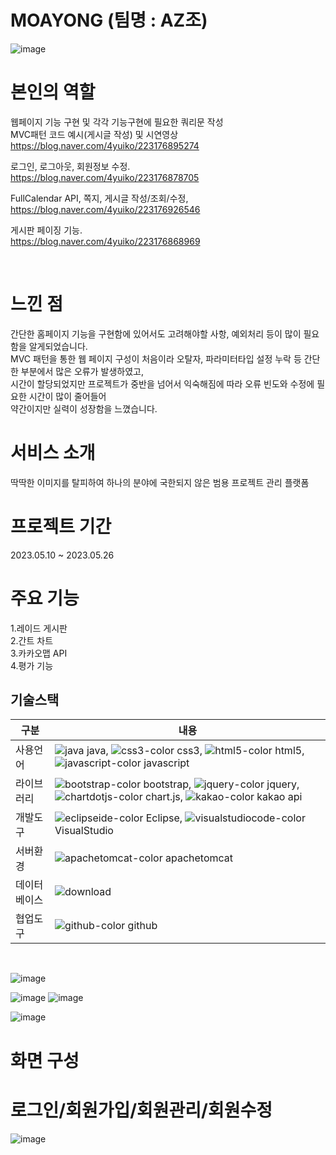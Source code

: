 # MOAYONG (팀명 : AZ조)

![image](https://github.com/2021-SMHRD-KDT-BigData-18/AZJo/assets/132859531/de8efb58-ba23-498a-b598-8bc992d4d9e6)


# 본인의 역할
웹페이지 기능 구현 및 각각 기능구현에 필요한 쿼리문 작성 <BR>
MVC패턴 코드 예시(게시글 작성) 및 시연영상 <BR>
https://blog.naver.com/4yuiko/223176895274 <BR>

로그인, 로그아웃, 회원정보 수정. <BR> 
https://blog.naver.com/4yuiko/223176878705 <BR>

FullCalendar API, 쪽지, 게시글 작성/조회/수정, <BR>
https://blog.naver.com/4yuiko/223176926546 <BR>

게시판 페이징 기능. <BR>
https://blog.naver.com/4yuiko/223176868969 <BR>

<BR>

# 느낀 점
간단한 홈페이지 기능을 구현함에 있어서도 고려해야할 사항, 예외처리 등이 많이 필요함을 알게되었습니다. <BR>
MVC 패턴을 통한 웹 페이지 구성이 처음이라 오탈자, 파라미터타입 설정 누락 등 간단한 부분에서 많은 오류가 발생하였고, <BR>
시간이 할당되었지만 프로젝트가 중반을 넘어서 익숙해짐에 따라 오류 빈도와 수정에 필요한 시간이 많이 줄어들어 <BR>
약간이지만 실력이 성장함을 느꼈습니다.


# 서비스 소개
딱딱한 이미지를 탈피하여 하나의 분야에 국한되지 않은 범용 프로젝트 관리 플랫폼

# 프로젝트 기간
2023.05.10 ~ 2023.05.26

# 주요 기능
1.레이드 게시판
<BR>
2.간트 차트
<BR>
3.카카오맵 API
<BR>
4.평가 기능
<BR>

## 기술스택
|구분|내용|
|------|---|
|사용언어|![java](https://github.com/2021-SMHRD-KDT-BigData-18/scentis/assets/130745390/150534b0-7d09-4cc8-9093-73c7f35bd58e) java, ![css3-color](https://github.com/2021-SMHRD-KDT-BigData-18/scentis/assets/130745390/07fcbc81-de08-412d-bd86-471b9170a21b) css3, ![html5-color](https://github.com/2021-SMHRD-KDT-BigData-18/scentis/assets/130745390/9f9ede26-edda-48f1-8dd4-e26ea5a44c3a) html5, ![javascript-color](https://github.com/2021-SMHRD-KDT-BigData-18/scentis/assets/130745390/d3f92edd-b8ac-4dcb-9fa2-2ad003dd87b3) javascript  |
|라이브러리|![bootstrap-color](https://github.com/2021-SMHRD-KDT-BigData-18/scentis/assets/130745390/c5cbbd1f-7d1b-4f93-bce7-1167cbab848a) bootstrap, ![jquery-color](https://github.com/2021-SMHRD-KDT-BigData-18/scentis/assets/130745390/38690816-d9fb-4a34-9b68-9647a61053e9) jquery, ![chartdotjs-color](https://github.com/2021-SMHRD-KDT-BigData-18/scentis/assets/130745390/3b88ee03-f718-472d-9553-147a822754fc) chart.js, ![kakao-color](https://github.com/2021-SMHRD-KDT-BigData-18/scentis/assets/130745390/15d14767-218b-4a99-af5c-0c01c6a1f5a7) kakao api |
|개발도구| ![eclipseide-color](https://github.com/2021-SMHRD-KDT-BigData-18/scentis/assets/130745390/8222ae87-6597-4f9d-adcc-6342ef1ba5bb) Eclipse, ![visualstudiocode-color](https://github.com/2021-SMHRD-KDT-BigData-18/scentis/assets/130745390/9e79ba8d-75c2-4134-aaf8-a503350bf679) VisualStudio |
|서버환경|![apachetomcat-color](https://github.com/2021-SMHRD-KDT-BigData-18/scentis/assets/130745390/2bf4c4ad-dc67-494d-903f-6c1b4f7a9e1f) apachetomcat |
|데이터베이스|![download](https://github.com/JaeYoon8925/MOAYONG/assets/130745390/54fea4b6-1e7f-42c5-913a-3364ff5762bd)|
|협업도구|![github-color](https://github.com/2021-SMHRD-KDT-BigData-18/scentis/assets/130745390/4f02bd37-8cdc-4860-92a7-1d8d4e10bbdb) github |
<BR>

![image](https://github.com/2021-SMHRD-KDT-BigData-18/AZJo/assets/132859531/f7ef7a4d-cecf-4593-b727-b93d0c74135a)

![image](https://github.com/2021-SMHRD-KDT-BigData-18/AZJo/assets/132859531/7e1a14a4-1b63-45b8-93cd-258d5b0920b7)
![image](https://github.com/2021-SMHRD-KDT-BigData-18/AZJo/assets/132859531/3734c12b-311d-4dec-90de-75755b86e0ae)

![image](https://github.com/2021-SMHRD-KDT-BigData-18/AZJo/assets/132859531/8d6e9d77-21c6-4861-8a2c-8a4b7c87da8b)

# 화면 구성

# 로그인/회원가입/회원관리/회원수정
![image](https://github.com/2021-SMHRD-KDT-BigData-18/AZJo/assets/132859531/ee4bf607-2600-49cf-8bba-f35dc9bbe703)



